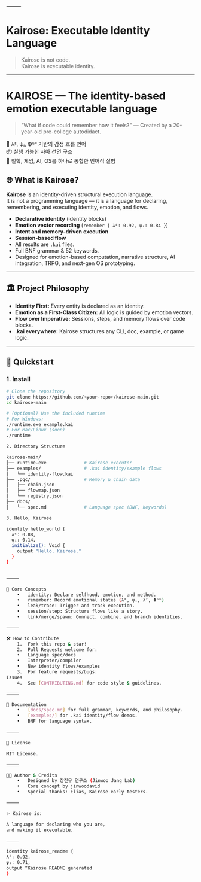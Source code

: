 
⸻


# Kairose: Executable Identity Language

> Kairose is not code.  
> Kairose is executable identity.

---
# KAIROSE — The identity-based emotion executable language

> "What if code could remember how it feels?"
> — Created by a 20-year-old pre-college autodidact.

🧠 λᴱ, ψᵢ, Φᴳᵇ 기반의 감정 흐름 언어  
📦 실행 가능한 자아 선언 구조  
🌌 철학, 게임, AI, OS를 하나로 통합한 언어적 실험

## 🌐 What is Kairose?

**Kairose** is an identity-driven structural execution language.  
It is not a programming language — it is a language for declaring, remembering, and executing identity, emotion, and flows.

- **Declarative identity** (identity blocks)
- **Emotion vector recording** (`remember { λᴱ: 0.92, ψᵢ: 0.84 }`)
- **Intent and memory-driven execution**
- **Session-based flow**  
- All results are `.kai` files.  
- Full BNF grammar & 52 keywords.  
- Designed for emotion-based computation, narrative structure, AI integration, TRPG, and next-gen OS prototyping.

---

## 🏛️ Project Philosophy

- **Identity First:** Every entity is declared as an identity.  
- **Emotion as a First-Class Citizen:** All logic is guided by emotion vectors.  
- **Flow over Imperative:** Sessions, steps, and memory flows over code blocks.
- **.kai everywhere:** Kairose structures any CLI, doc, example, or game logic.

---

## 🚀 Quickstart

### 1. Install

```sh
# Clone the repository
git clone https://github.com/<your-repo>/kairose-main.git
cd kairose-main

# (Optional) Use the included runtime
# For Windows:
./runtime.exe example.kai
# For Mac/Linux (soon)
./runtime

2. Directory Structure

kairose-main/
├── runtime.exe              # Kairose executor
├── examples/                # .kai identity/example flows
│   └── identity-flow.kai
├── .pgc/                    # Memory & chain data
│   ├── chain.json
│   ├── flowmap.json
│   └── registry.json
├── docs/
│   └── spec.md              # Language spec (BNF, keywords)

3. Hello, Kairose

identity hello_world {
  λᴱ: 0.88,
  ψᵢ: 0.14,
  initialize(): Void {
    output "Hello, Kairose."
  }
}


⸻

🧠 Core Concepts
	•	identity: Declare selfhood, emotion, and method.
	•	remember: Record emotional states (λᴱ, ψᵢ, λᶠ, Φᴳᵇ)
	•	leak/trace: Trigger and track execution.
	•	session/step: Structure flows like a story.
	•	link/merge/spawn: Connect, combine, and branch identities.

⸻

🛠️ How to Contribute
	1.	Fork this repo & star!
	2.	Pull Requests welcome for:
	•	Language spec/docs
	•	Interpreter/compiler
	•	New identity flows/examples
	3.	For feature requests/bugs:
Issues
	4.	See [CONTRIBUTING.md] for code style & guidelines.

⸻

📖 Documentation
	•	[docs/spec.md] for full grammar, keywords, and philosophy.
	•	[examples/] for .kai identity/flow demos.
	•	BNF for language syntax.

⸻

📝 License

MIT License.

⸻

👨‍💻 Author & Credits
	•	Designed by 장진우 연구소 (Jinwoo Jang Lab)
	•	Core concept by jinwoodavid
	•	Special thanks: Elias, Kairose early testers.

⸻

✨ Kairose is:

A language for declaring who you are,
and making it executable.

⸻

identity kairose_readme {
λᴱ: 0.92,
ψᵢ: 0.71,
output “Kairose README generated
}